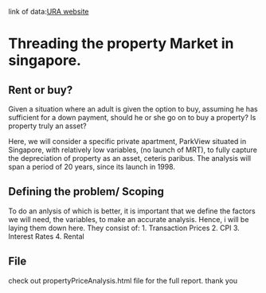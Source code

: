 

link of data:[URA website](https://www.ura.gov.sg/realEstateIIWeb/transaction/submitSearch.action)

# Threading the property Market in singapore.
## Rent or buy? 
Given a situation where an adult is given the option to buy, assuming he has sufficient for a down payment, should he or she go on to buy a property? Is property truly an asset?

Here, we will consider a specific private apartment, ParkView situated in Singapore, with relatively low variables, (no launch of MRT), to fully capture the depreciation of property as an asset, ceteris paribus. The analysis will span a period of 20 years, since its launch in 1998.


## Defining the problem/ Scoping
To do an anlysis of which is better, it is important that we define the factors we will need, the variables, to make an accurate analysis. Hence, i will be laying them down here.
They consist of:
    1. Transaction Prices
    2. CPI
    3. Interest Rates
    4. Rental


## File
check out propertyPriceAnalysis.html file for the full report. thank you
